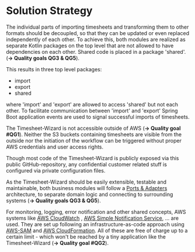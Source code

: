 # Solution Strategy

The individual parts of importing timesheets and transforming them to other formats should be decoupled, so that they
can be updated or even replaced independently of each other. To achieve this, both modules are realized as separate
Kotlin packages on the top level that are not allowed to have
dependencies on each other. Shared code is placed in a package 'shared'. (**-> Quality goals QG3 & QG5**).

This results in three top level packages:

- import
- export
- shared

where 'import' and 'export' are allowed to access 'shared' but not each other.
To facilitate communication between 'import' and 'export' Spring Boot application events are used to signal successful
imports of timesheets.

The Timesheet-Wizard is not accessible outside of AWS (**-> Quality goal #QG1**). Neither the S3 buckets containing
timesheets are visible from the outside nor the initiation of the workflow can be triggered without proper AWS
credentials and user access rights.

Though most code of the Timesheet-Wizard is publicly exposed via this public GitHub-repository, any confidential
customer related stuff is configured via private configuration files.

As the Timesheet-Wizard should be easily extensible, testable and maintainable, both business modules will follow
a [Ports & Adapters](https://en.wikipedia.org/wiki/Hexagonal_architecture_(software)) architecture, to separate domain
logic and connecting to surrounding systems (**-> Quality goals QG3 & QG5**).

For monitoring, logging, error notification and other shared concepts, AWS systems
like [AWS CloudWatch](https://aws.amazon.com/cloudwatch/?nc1=h_ls)
, [AWS Simple Notification Service](https://aws.amazon.com/sns/?nc1=h_ls), ... are used. They are set up following an
infrastructure-as-code approach using [AWS-SAM](https://docs.aws.amazon.com/serverless-application-model/latest/developerguide/what-is-sam.html) and [AWS CloudFormation](https://aws.amazon.com/cloudformation/?nc1=h_ls). 
All of these are free of charge up to a certain limit - which won't be reached by a tiny application like the Timesheet-Wizard (**-> Quality goal #QG2**). 
